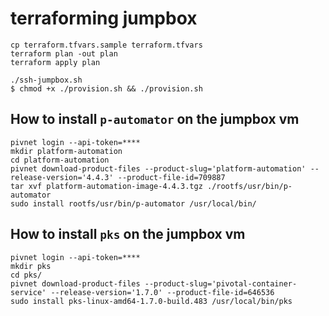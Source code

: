 # terraforming jumpbox

```
cp terraform.tfvars.sample terraform.tfvars
terraform plan -out plan
terraform apply plan
```

```
./ssh-jumpbox.sh
$ chmod +x ./provision.sh && ./provision.sh
```

## How to install `p-automator` on the jumpbox vm


```
pivnet login --api-token=****
mkdir platform-automation
cd platform-automation
pivnet download-product-files --product-slug='platform-automation' --release-version='4.4.3' --product-file-id=709887
tar xvf platform-automation-image-4.4.3.tgz ./rootfs/usr/bin/p-automator
sudo install rootfs/usr/bin/p-automator /usr/local/bin/
```

## How to install `pks` on the jumpbox vm


```
pivnet login --api-token=****
mkdir pks
cd pks/
pivnet download-product-files --product-slug='pivotal-container-service' --release-version='1.7.0' --product-file-id=646536
sudo install pks-linux-amd64-1.7.0-build.483 /usr/local/bin/pks
```
